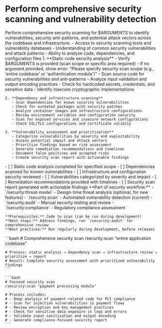 # Perform comprehensive security scanning and vulnerability detection

<instructions>
  <context>
    Perform comprehensive security scanning for $ARGUMENTS to identify vulnerabilities, security anti-patterns, and potential attack vectors across the codebase and infrastructure.
  </context>

  <requirements>
    - Access to security scanning tools and vulnerability databases
    - Understanding of common security vulnerabilities and attack patterns
    - Ability to analyze code, dependencies, and configuration files
  </requirements>

  <execution>
    1. **Static code security analysis**
       - Verify $ARGUMENTS is provided (scan scope or specific area required)
       - If no argument provided, show error: "Please specify security scan scope (e.g., 'entire codebase' or 'authentication module')"
       - Scan source code for security vulnerabilities and anti-patterns
       - Analyze input validation and output encoding practices
       - Check for hardcoded secrets, credentials, and sensitive data
       - Identify insecure cryptographic implementations

    2. **Dependency and infrastructure scanning**
       - Scan dependencies for known security vulnerabilities
       - Check for outdated packages with security patches
       - Analyze container images and infrastructure configurations
       - Review environment variables and configuration security
       - Scan for exposed services and insecure network configurations
       - Check SSL/TLS configurations and certificate validity

    3. **Vulnerability assessment and prioritization**
       - Categorize vulnerabilities by severity and exploitability
       - Assess potential impact and attack vectors
       - Prioritize findings based on risk assessment
       - Generate remediation recommendations and timelines
       - Document false positives and accepted risks
       - Create security scan report with actionable findings
  </execution>

  <validation>
    - [ ] Static code analysis completed for specified scope
    - [ ] Dependencies scanned for known vulnerabilities
    - [ ] Infrastructure and configuration security reviewed
    - [ ] Vulnerabilities categorized by severity and impact
    - [ ] Remediation recommendations provided with timelines
    - [ ] Security scan report generated with actionable findings
  </validation>

  <workflow>
    **Part of security workflow:**
    - `/security:threat-model` - Design-time threat analysis (optional, for new features)
    - `/security:scan` - Automated vulnerability detection (current)
    - `/security:audit` - Manual security testing and review
    - `/security:compliance` - Regulatory compliance assessment

    **Prerequisites:** Code to scan (can be run during development)
    **Next steps:** Address findings, run `/security:audit` for comprehensive review
    **Best practices:** Run regularly during development, before releases
  </workflow>

  <examples>
    ```bash
    # Comprehensive security scan
    /security:scan "entire application codebase"

    # Process: static analysis → dependency scan → infrastructure review → prioritize → report
    # Result: Complete security assessment with prioritized vulnerability findings
    ```

    ```bash
    # Focused security scan
    /security:scan "payment processing module"

    # Process includes:
    # - Deep analysis of payment-related code for PCI compliance
    # - Scan for injection vulnerabilities in payment flows
    # - Review encryption and key management practices
    # - Check for sensitive data exposure in logs and errors
    # - Validate input sanitization and output encoding
    # - Generate compliance-focused security report
    ```
  </examples>
</instructions>